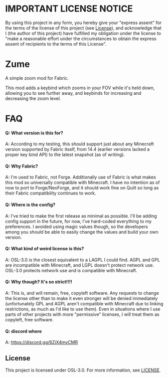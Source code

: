 # IMPORTANT LICENSE NOTICE

By using this project in any form, you hereby give your "express assent" for the terms of the license of this project (see [License](#license)), and acknowledge that I (the author of this project) have fulfilled my obligation under the license to "make a reasonable effort under the circumstances to obtain the express assent of recipients to the terms of this License".

# Zume

A simple zoom mod for Fabric.

This mod adds a keybind which zooms in your FOV while it's held down, allowing you to see further away, and keybinds for increasing and decreasing the zoom level.

# FAQ

#### Q: What version is this for?

A: According to my testing, this should support just about any Minecraft version supported by Fabric itself, from 14.4 (earlier versions lacked a proper key bind API) to the latest snapshot (as of writing).

#### Q: Why Fabric?

A: I'm used to Fabric, not Forge. Additionally use of Fabric is what makes this mod so universally compatible with Minecraft. I have no intention as of now to port to Forge/NeoForge, and it should work fine on Quilt so long as their Fabric compatibility continues to work.

#### Q: Where is the config?

A: I've tried to make the first release as minimal as possible. I'll be adding config support in the future, for now, I've hard-coded everything to my preferences. I avoided using magic values though, so the developers among you should be able to easily change the values and build your own version. 

#### Q: What kind of weird license is this?

A: OSL-3.0 is the closest equivalent to a LAGPL I could find. AGPL and GPL are incompatible with Minecraft, and LGPL doesn't protect network use. OSL-3.0 protects network use and is compatible with Minecraft.

#### Q: Why though? It's so strict!!!!

A: This is, and will remain, free, copyleft software. Any requests to change the license other than to make it even stronger will be denied immediately (unfortunately GPL and AGPL aren't compatible with Minecraft due to linking restrictions, as much as I'd like to use them). Even in situations where I use parts of other projects with more "permissive" licenses, I will treat them as copyleft, free software.

#### Q: discord where
A: https://discord.gg/6ZjX4mvCMR

## License

This project is licensed under OSL-3.0. For more information, see [LICENSE](LICENSE).
